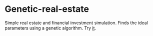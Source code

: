 # Genetic-real-estate
Simple real estate and financial investment simulation. Finds the ideal parameters using a genetic algorithm.
Try [it](https://nuel-mathieu.github.io/Genetic-real-estate/).
